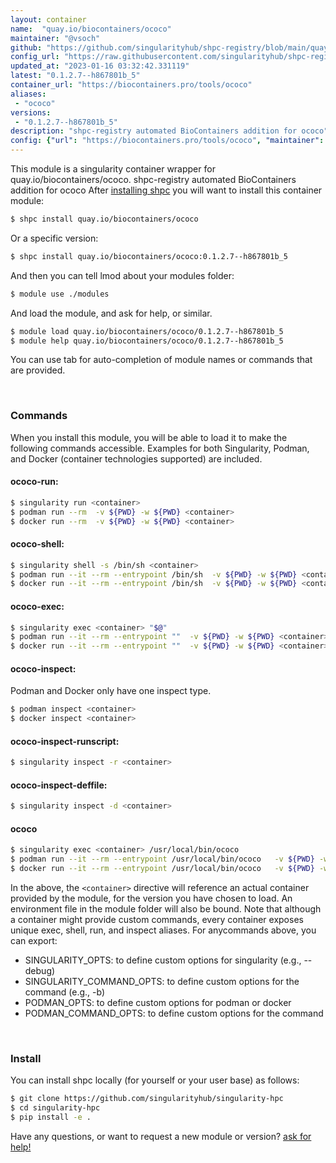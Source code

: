 ```yaml
---
layout: container
name:  "quay.io/biocontainers/ococo"
maintainer: "@vsoch"
github: "https://github.com/singularityhub/shpc-registry/blob/main/quay.io/biocontainers/ococo/container.yaml"
config_url: "https://raw.githubusercontent.com/singularityhub/shpc-registry/main/quay.io/biocontainers/ococo/container.yaml"
updated_at: "2023-01-16 03:32:42.331119"
latest: "0.1.2.7--h867801b_5"
container_url: "https://biocontainers.pro/tools/ococo"
aliases:
 - "ococo"
versions:
 - "0.1.2.7--h867801b_5"
description: "shpc-registry automated BioContainers addition for ococo"
config: {"url": "https://biocontainers.pro/tools/ococo", "maintainer": "@vsoch", "description": "shpc-registry automated BioContainers addition for ococo", "latest": {"0.1.2.7--h867801b_5": "sha256:0fb9c4047d3a8c055a8a3a1aacdbaaeca934da7467429a460d8031e7f12f1e31"}, "tags": {"0.1.2.7--h867801b_5": "sha256:0fb9c4047d3a8c055a8a3a1aacdbaaeca934da7467429a460d8031e7f12f1e31"}, "docker": "quay.io/biocontainers/ococo", "aliases": {"ococo": "/usr/local/bin/ococo"}}
---
```


This module is a singularity container wrapper for quay.io/biocontainers/ococo.
shpc-registry automated BioContainers addition for ococo
After [installing shpc](#install) you will want to install this container module:


```bash
$ shpc install quay.io/biocontainers/ococo
```

Or a specific version:

```bash
$ shpc install quay.io/biocontainers/ococo:0.1.2.7--h867801b_5
```

And then you can tell lmod about your modules folder:

```bash
$ module use ./modules
```

And load the module, and ask for help, or similar.

```bash
$ module load quay.io/biocontainers/ococo/0.1.2.7--h867801b_5
$ module help quay.io/biocontainers/ococo/0.1.2.7--h867801b_5
```

You can use tab for auto-completion of module names or commands that are provided.

<br>

### Commands

When you install this module, you will be able to load it to make the following commands accessible.
Examples for both Singularity, Podman, and Docker (container technologies supported) are included.

#### ococo-run:

```bash
$ singularity run <container>
$ podman run --rm  -v ${PWD} -w ${PWD} <container>
$ docker run --rm  -v ${PWD} -w ${PWD} <container>
```

#### ococo-shell:

```bash
$ singularity shell -s /bin/sh <container>
$ podman run --it --rm --entrypoint /bin/sh  -v ${PWD} -w ${PWD} <container>
$ docker run --it --rm --entrypoint /bin/sh  -v ${PWD} -w ${PWD} <container>
```

#### ococo-exec:

```bash
$ singularity exec <container> "$@"
$ podman run --it --rm --entrypoint ""  -v ${PWD} -w ${PWD} <container> "$@"
$ docker run --it --rm --entrypoint ""  -v ${PWD} -w ${PWD} <container> "$@"
```

#### ococo-inspect:

Podman and Docker only have one inspect type.

```bash
$ podman inspect <container>
$ docker inspect <container>
```

#### ococo-inspect-runscript:

```bash
$ singularity inspect -r <container>
```

#### ococo-inspect-deffile:

```bash
$ singularity inspect -d <container>
```


#### ococo

```bash
$ singularity exec <container> /usr/local/bin/ococo
$ podman run --it --rm --entrypoint /usr/local/bin/ococo   -v ${PWD} -w ${PWD} <container> -c " $@"
$ docker run --it --rm --entrypoint /usr/local/bin/ococo   -v ${PWD} -w ${PWD} <container> -c " $@"
```



In the above, the `<container>` directive will reference an actual container provided
by the module, for the version you have chosen to load. An environment file in the
module folder will also be bound. Note that although a container
might provide custom commands, every container exposes unique exec, shell, run, and
inspect aliases. For anycommands above, you can export:

 - SINGULARITY_OPTS: to define custom options for singularity (e.g., --debug)
 - SINGULARITY_COMMAND_OPTS: to define custom options for the command (e.g., -b)
 - PODMAN_OPTS: to define custom options for podman or docker
 - PODMAN_COMMAND_OPTS: to define custom options for the command

<br>

### Install

You can install shpc locally (for yourself or your user base) as follows:

```bash
$ git clone https://github.com/singularityhub/singularity-hpc
$ cd singularity-hpc
$ pip install -e .
```

Have any questions, or want to request a new module or version? [ask for help!](https://github.com/singularityhub/singularity-hpc/issues)